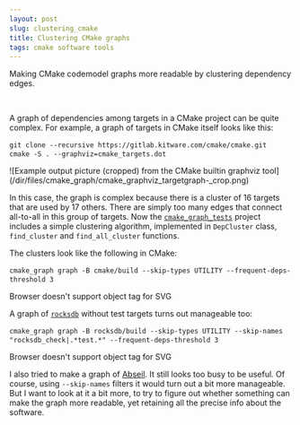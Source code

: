 ```yaml
---
layout: post
slug: clustering_cmake
title: Clustering CMake graphs
tags: cmake software tools
---
```


Making CMake codemodel graphs more readable by clustering dependency edges.

<!--more-->
<br>

A graph of dependencies among targets in a CMake project
can be quite complex.
For example, a graph of targets in CMake itself looks like this:
```
git clone --recursive https://gitlab.kitware.com/cmake/cmake.git
cmake -S . --graphviz=cmake_targets.dot
```
<div style="width: 100%;">
![Example output picture (cropped) from the CMake builtin graphviz tool](/dir/files/cmake_graph/cmake_graphviz_targetgraph-_crop.png)
<div>

In this case, the graph is complex because
there is a cluster of 16 targets that are used by 17 others.
There are simply too many edges that connect all-to-all
in this group of targets.
Now the [`cmake_graph_tests`](https://github.com/xealits/cmake_graph_tests)
project includes a simple clustering algorithm,
implemented in `DepCluster` class,
`find_cluster` and `find_all_cluster` functions.

The clusters look like the following in CMake:
```
cmake_graph graph -B cmake/build --skip-types UTILITY --frequent-deps-threshold 3
```
<object class="colem-8" type="image/svg+xml" data="/dir/files/cmake_graph/targetgraph-_cmake.svg">Browser doesn't support object tag for SVG</object>

A graph of [`rocksdb`](https://github.com/facebook/rocksdb) without test targets turns out manageable too:
```
cmake_graph graph -B rocksdb/build --skip-types UTILITY --skip-names "rocksdb_check|.*test.*" --frequent-deps-threshold 3
```
<object class="colem-8" type="image/svg+xml" data="/dir/files/cmake_graph/targetgraph-Debug_rocksdb_notests.svg">Browser doesn't support object tag for SVG</object>

I also tried to make a graph of [Abseil](https://github.com/abseil/abseil-cpp).
It still looks too busy to be useful.
Of course, using `--skip-names` filters it would turn out a bit more manageable.
But I want to look at it a bit more,
to try to figure out whether something can make the graph more readable,
yet retaining all the precise info about the software.

